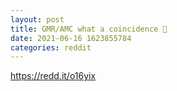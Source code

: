 ```yaml
--- 
layout: post 
title: GMR/AMC what a coincidence 🤔 
date: 2021-06-16 1623855784 
categories: reddit 
--- 
```

https://redd.it/o16yix